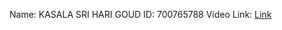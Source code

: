 
Name: KASALA SRI HARI GOUD
ID: 700765788
Video Link: [Link](https://drive.google.com/file/d/1KBO1KUEBskqd-AOxopUNHteGaPFJpgQI/view?usp=drive_link)
